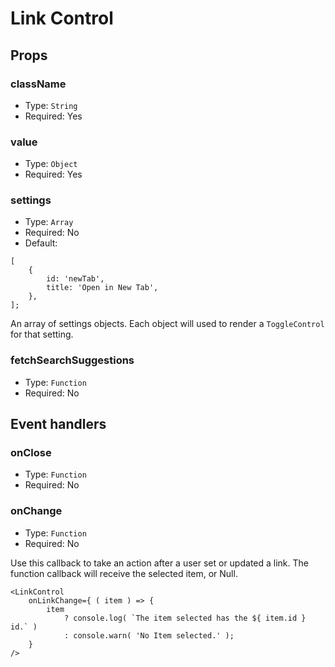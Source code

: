 # Link Control

## Props

### className

- Type: `String`
- Required: Yes

### value

- Type: `Object`
- Required: Yes

### settings

- Type: `Array`
- Required: No
- Default: 
```
[
	{
		id: 'newTab',
		title: 'Open in New Tab',
	},
];
```

An array of settings objects. Each object will used to render a `ToggleControl` for that setting.

### fetchSearchSuggestions

- Type: `Function`
- Required: No

## Event handlers

### onClose

- Type: `Function`
- Required: No

### onChange

- Type: `Function`
- Required: No

Use this callback to take an action after a user set or updated a link.
The function callback will receive the selected item, or Null.

```es6
<LinkControl
	onLinkChange={ ( item ) => {
		item
			? console.log( `The item selected has the ${ item.id } id.` )
			: console.warn( 'No Item selected.' );
	}
/> 
```

